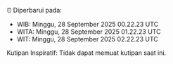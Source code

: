 ⏰ Diperbarui pada:
- WIB: Minggu, 28 September 2025 00.22.23 UTC
- WITA: Minggu, 28 September 2025 01.22.23 UTC
- WIT: Minggu, 28 September 2025 02.22.23 UTC

Kutipan Inspiratif:
Tidak dapat memuat kutipan saat ini.

